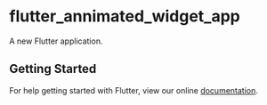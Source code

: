 # flutter_annimated_widget_app

A new Flutter application.

## Getting Started

For help getting started with Flutter, view our online
[documentation](https://flutter.io/).
